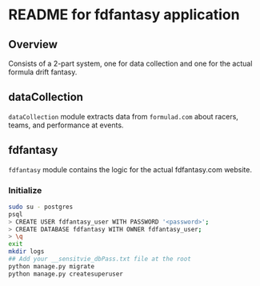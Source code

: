 # README for fdfantasy application

## Overview

Consists of a 2-part system, one for data collection and one for the actual formula drift fantasy.

## dataCollection

`dataCollection` module extracts data from `formulad.com` about racers, teams, and performance at events.

## fdfantasy

`fdfantasy` module contains the logic for the actual fdfantasy.com website.

### Initialize

```bash
sudo su - postgres
psql
> CREATE USER fdfantasy_user WITH PASSWORD '<password>';
> CREATE DATABASE fdfantasy WITH OWNER fdfantasy_user;
> \q
exit
mkdir logs
## Add your __sensitvie_dbPass.txt file at the root
python manage.py migrate
python manage.py createsuperuser
```